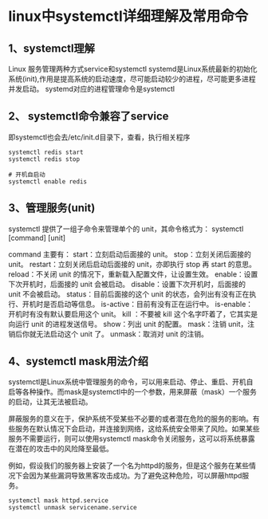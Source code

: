 # linux中systemctl详细理解及常用命令

## 1、systemctl理解
Linux 服务管理两种方式service和systemctl
systemd是Linux系统最新的初始化系统(init),作用是提高系统的启动速度，尽可能启动较少的进程，尽可能更多进程并发启动。
systemd对应的进程管理命令是systemctl

## 2、 systemctl命令兼容了service
即systemctl也会去/etc/init.d目录下，查看，执行相关程序

```
systemctl redis start
systemctl redis stop

# 开机自启动
systemctl enable redis
```

## 3、管理服务(unit)
systemctl 提供了一组子命令来管理单个的 unit，其命令格式为：
systemctl [command] [unit]

command 主要有：
start：立刻启动后面接的 unit。
stop：立刻关闭后面接的 unit。
restart：立刻关闭后启动后面接的 unit，亦即执行 stop 再 start 的意思。
reload：不关闭 unit 的情况下，重新载入配置文件，让设置生效。
enable：设置下次开机时，后面接的 unit 会被启动。
disable：设置下次开机时，后面接的 unit 不会被启动。
status：目前后面接的这个 unit 的状态，会列出有没有正在执行、开机时是否启动等信息。
is-active：目前有没有正在运行中。
is-enable：开机时有没有默认要启用这个 unit。
kill ：不要被 kill 这个名字吓着了，它其实是向运行 unit 的进程发送信号。
show：列出 unit 的配置。
mask：注销 unit，注销后你就无法启动这个 unit 了。
unmask：取消对 unit 的注销。

## 4、systemctl mask用法介绍
systemctl是Linux系统中管理服务的命令，可以用来启动、停止、重启、开机自启等各种操作。而mask是systemctl中的一个参数，用来屏蔽（mask）一个服务的启动，让其无法被启动。

屏蔽服务的意义在于，保护系统不受某些不必要的或者潜在危险的服务的影响。有些服务在默认情况下会启动，并连接到网络，这给系统安全带来了风险。如果某些服务不需要运行，则可以使用systemctl mask命令关闭服务，这可以将系统暴露在潜在的攻击中的风险降至最低。

例如，假设我们的服务器上安装了一个名为httpd的服务，但是这个服务在某些情况下会因为某些漏洞导致黑客攻击成功。为了避免这种危险，可以屏蔽httpd服务。
```
systemctl mask httpd.service
systemctl unmask servicename.service
```













